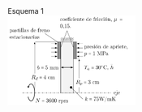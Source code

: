 <div class="row">
  <div class="col-md-8" markdown="1">
Esquema 1
</div>
      <img src="images/freno_disco.png" width=50%>


